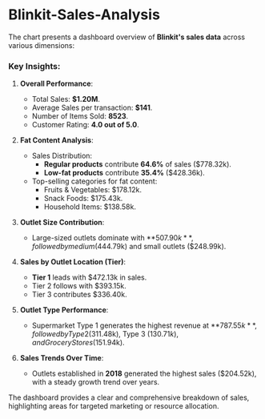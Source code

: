 # Blinkit-Sales-Analysis

The chart presents a dashboard overview of **Blinkit's sales data** across various dimensions:

### Key Insights:
1. **Overall Performance**:
   - Total Sales: **$1.20M**.
   - Average Sales per transaction: **$141**.
   - Number of Items Sold: **8523**.
   - Customer Rating: **4.0 out of 5.0**.

2. **Fat Content Analysis**:
   - Sales Distribution:
     - **Regular products** contribute **64.6%** of sales ($778.32k).
     - **Low-fat products** contribute **35.4%** ($428.36k).
   - Top-selling categories for fat content:
     - Fruits & Vegetables: $178.12k.
     - Snack Foods: $175.43k.
     - Household Items: $138.58k.

3. **Outlet Size Contribution**:
   - Large-sized outlets dominate with **$507.90k**, followed by medium ($444.79k) and small outlets ($248.99k).

4. **Sales by Outlet Location (Tier)**:
   - **Tier 1** leads with $472.13k in sales.
   - Tier 2 follows with $393.15k.
   - Tier 3 contributes $336.40k.

5. **Outlet Type Performance**:
   - Supermarket Type 1 generates the highest revenue at **$787.55k**, followed by Type 2 ($311.48k), Type 3 ($130.71k), and Grocery Stores ($151.94k).

6. **Sales Trends Over Time**:
   - Outlets established in **2018** generated the highest sales ($204.52k), with a steady growth trend over years.

The dashboard provides a clear and comprehensive breakdown of sales, highlighting areas for targeted marketing or resource allocation.
